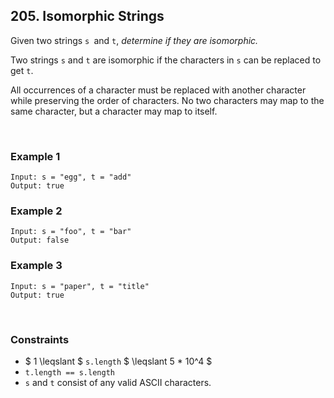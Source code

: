 ## 205. Isomorphic Strings

Given two strings `s `and `t`, *determine if they are isomorphic.*  
  
Two strings `s` and `t` are isomorphic if the characters in `s` can be replaced to get `t`.  
  
All occurrences of a character must be replaced with another character while preserving the order of characters. No two characters may map to the same character, but a character may map to itself.

<br>

### Example 1

```
Input: s = "egg", t = "add"
Output: true
```

### Example 2

```
Input: s = "foo", t = "bar"
Output: false
```

### Example 3

```
Input: s = "paper", t = "title"
Output: true
```

<br>

### Constraints

* $ 1 \leqslant $ `s.length` $ \leqslant 5 * 10^4 $
* `t.length == s.length`
* `s` and `t` consist of any valid ASCII characters.

